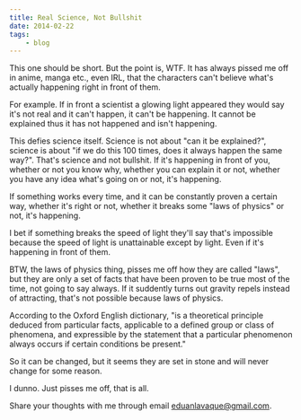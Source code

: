```yaml
---
title: Real Science, Not Bullshit
date: 2014-02-22
tags:
    - blog
---
```

This one should be short.  But the point is, WTF.  It has always pissed me off
in anime, manga etc., even IRL, that the characters can't believe what's
actually happening right in front of them.

For example.  If in front a scientist a glowing light appeared they would say
it's not real and it can't happen, it can't be happening.  It cannot be
explained thus it has not happened and isn't happening.

This defies science itself.  Science is not about "can it be explained?",
science is about "if we do this 100 times, does it always happen the same way?".
That's science and not bullshit.  If it's happening in front of you, whether or
not you know why, whether you can explain it or not, whether you have any idea
what's going on or not, it's happening.

If something works every time, and it can be constantly proven a certain way,
whether it's right or not, whether it breaks some "laws of physics" or not, it's
happening.

I bet if something breaks the speed of light they'll say that's impossible
because the speed of light is unattainable except by light.  Even if it's
happening in front of them.

BTW, the laws of physics thing, pisses me off how they are called "laws", but
they are only a set of facts that have been proven to be true most of the time,
not going to say always.  If it suddently turns out gravity repels instead of
attracting, that's not possible because laws of physics.

According to the Oxford English dictionary, "is a theoretical principle deduced
from particular facts, applicable to a defined group or class of phenomena, and
expressible by the statement that a particular phenomenon always occurs if
certain conditions be present."

So it can be changed, but it seems they are set in stone and will never change
for some reason.

I dunno.  Just pisses me off, that is all.

Share your thoughts with me through email <eduanlavaque@gmail.com>.
